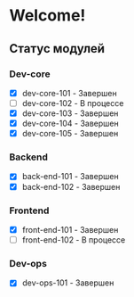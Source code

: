 # Welcome!

## Статус модулей

### Dev-core
- [x] dev-core-101 - Завершен
- [ ] dev-core-102 - В процессе
- [x] dev-core-103 - Завершен
- [x] dev-core-104 - Завершен
- [x] dev-core-105 - Завершен

### Backend  
- [x] back-end-101 - Завершен
- [x] back-end-102 - Завершен
### Frontend
- [x] front-end-101 - Завершен
- [ ] front-end-102 - В процессе
### Dev-ops
- [x] dev-ops-101 - Завершен
